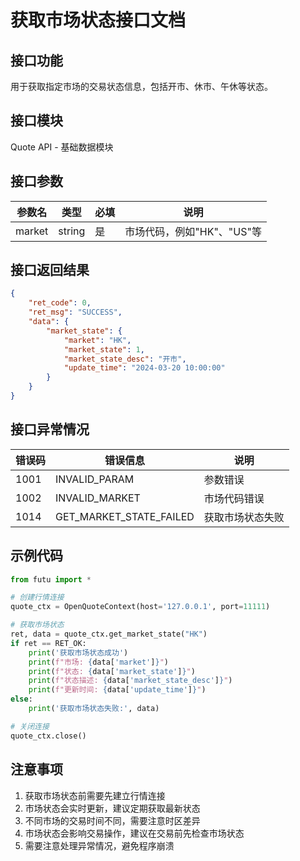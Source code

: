 # 获取市场状态接口文档

## 接口功能
用于获取指定市场的交易状态信息，包括开市、休市、午休等状态。

## 接口模块
Quote API - 基础数据模块

## 接口参数
| 参数名 | 类型 | 必填 | 说明 |
|--------|------|------|------|
| market | string | 是 | 市场代码，例如"HK"、"US"等 |

## 接口返回结果
```json
{
    "ret_code": 0,
    "ret_msg": "SUCCESS",
    "data": {
        "market_state": {
            "market": "HK",
            "market_state": 1,
            "market_state_desc": "开市",
            "update_time": "2024-03-20 10:00:00"
        }
    }
}
```

## 接口异常情况
| 错误码 | 错误信息 | 说明 |
|--------|----------|------|
| 1001 | INVALID_PARAM | 参数错误 |
| 1002 | INVALID_MARKET | 市场代码错误 |
| 1014 | GET_MARKET_STATE_FAILED | 获取市场状态失败 |

## 示例代码
```python
from futu import *

# 创建行情连接
quote_ctx = OpenQuoteContext(host='127.0.0.1', port=11111)

# 获取市场状态
ret, data = quote_ctx.get_market_state("HK")
if ret == RET_OK:
    print('获取市场状态成功')
    print(f"市场: {data['market']}")
    print(f"状态: {data['market_state']}")
    print(f"状态描述: {data['market_state_desc']}")
    print(f"更新时间: {data['update_time']}")
else:
    print('获取市场状态失败:', data)

# 关闭连接
quote_ctx.close()
```

## 注意事项
1. 获取市场状态前需要先建立行情连接
2. 市场状态会实时更新，建议定期获取最新状态
3. 不同市场的交易时间不同，需要注意时区差异
4. 市场状态会影响交易操作，建议在交易前先检查市场状态
5. 需要注意处理异常情况，避免程序崩溃 